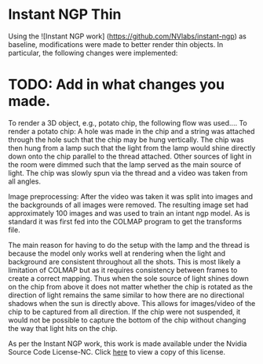 # Instant NGP Thin

Using the ![Instant NGP work] (https://github.com/NVlabs/instant-ngp) as baseline, modifications were made to better render thin objects. In particular, the following changes were implemented:

# TODO: Add in what changes you made.


To render a 3D object, e.g., potato chip, the following flow was used....
To render a potato chip:
A hole was made in the chip and a string was attached through the hole such that the chip may be hung vertically. The chip was then hung from a lamp such that the light from the lamp would shine directly down onto the chip parallel to the thread attached. Other sources of light in the room were dimmed such that the lamp served as the main source of light. The chip was slowly spun via the thread and a video was taken from all angles. 

Image preprocessing: After the video was taken it was split into images and the backgrounds of all images were removed. The resulting image set had approximately 100 images and was used to train an intant ngp model. As is standard it was first fed into the COLMAP program to get the transforms file. 

The main reason for having to do the setup with the lamp and the thread is because the model only works well at rendering when the light and background are consistent throughout all the shots. This is most likely a limitation of COLMAP but as it requires consistency between frames to create a correct mapping. Thus when the sole source of light shines down on the chip from above it does not matter whether the chip is rotated as the direction of light remains the same similar to how there are no directional shadows when the sun is directly above. This allows for images/video of the chip to be captured from all direction. If the chip were not suspended, it would not be possible to capture the bottom of the chip without changing the way that light hits on the chip. 



As per the Instant NGP work, this work is made available under the Nvidia Source Code License-NC. Click [here](LICENSE.txt) to view a copy of this license.
